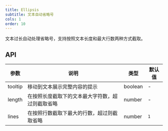 ```yaml
---
title: Ellipsis
subtitle: 文本自动省略号
cols: 1
order: 10
---
```


文本过长自动处理省略号，支持按照文本长度和最大行数两种方式截取。

## API

参数 | 说明 | 类型 | 默认值
----|------|-----|------
tooltip | 移动到文本展示完整内容的提示 | boolean | -
length | 在按照长度截取下的文本最大字符数，超过则截取省略 | number | -
lines | 在按照行数截取下最大的行数，超过则截取省略 | number | `1`
